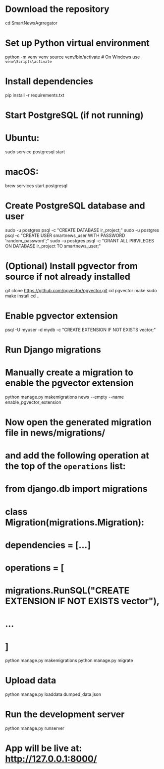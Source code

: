# Download the repository

cd SmartNewsAgrregator

# Set up Python virtual environment

python -m venv venv
source venv/bin/activate # On Windows use `venv\Scripts\activate`

# Install dependencies

pip install -r requirements.txt

# Start PostgreSQL (if not running)

# Ubuntu:

sudo service postgresql start

# macOS:

brew services start postgresql

# Create PostgreSQL database and user

sudo -u postgres psql -c "CREATE DATABASE ir_project;"
sudo -u postgres psql -c "CREATE USER smartnews_user WITH PASSWORD 'random_password';"
sudo -u postgres psql -c "GRANT ALL PRIVILEGES ON DATABASE ir_project TO smartnews_user;"

# (Optional) Install pgvector from source if not already installed

git clone https://github.com/pgvector/pgvector.git
cd pgvector
make
sudo make install
cd ..

# Enable pgvector extension

psql -U myuser -d mydb -c "CREATE EXTENSION IF NOT EXISTS vector;"

# Run Django migrations

# Manually create a migration to enable the pgvector extension

python manage.py makemigrations news --empty --name enable_pgvector_extension

# Now open the generated migration file in news/migrations/

# and add the following operation at the top of the `operations` list:

# from django.db import migrations

# class Migration(migrations.Migration):

# dependencies = [...]

#

# operations = [

# migrations.RunSQL("CREATE EXTENSION IF NOT EXISTS vector"),

# ...

# ]

python manage.py makemigrations
python manage.py migrate

# Upload data

python manage.py loaddata dumped_data.json

# Run the development server

python manage.py runserver

# App will be live at: http://127.0.0.1:8000/
